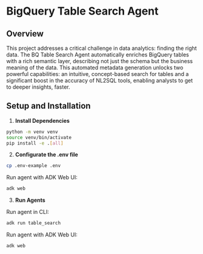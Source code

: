 # BigQuery Table Search Agent

## Overview

This project addresses a critical challenge in data analytics: finding the right data. The BQ Table Search Agent automatically enriches BigQuery tables with a rich semantic layer, describing not just the schema but the business meaning of the data. This automated metadata generation unlocks two powerful capabilities: an intuitive, concept-based search for tables and a significant boost in the accuracy of NL2SQL tools, enabling analysts to get to deeper insights, faster.

## Setup and Installation

1. **Install Dependencies**

```bash
python -m venv venv
source venv/bin/activate
pip install -e .[all]
```
2. **Configurate the .env file**

```bash
cp .env-example .env
```


Run agent with ADK Web UI:

```bash
adk web
```

3. **Run Agents**

Run agent in CLI:

```bash
adk run table_search
```

Run agent with ADK Web UI:

```bash
adk web
```
